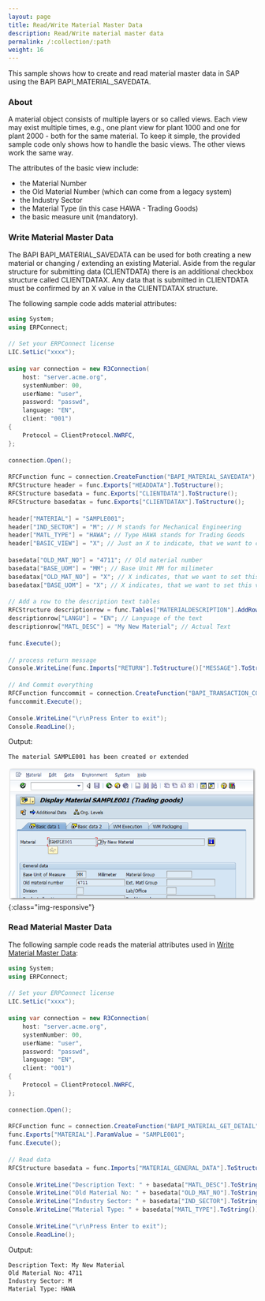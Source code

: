 ```yaml
---
layout: page
title: Read/Write Material Master Data
description: Read/Write material master data
permalink: /:collection/:path
weight: 16
---
```


This sample shows how to create and read material master data in SAP using the BAPI BAPI_MATERIAL_SAVEDATA. 

### About

A material object consists of multiple layers or so called views. 
Each view may exist multiple times, e.g., one plant view for plant 1000 and one for plant 2000 - both for the same material. 
To keep it simple, the provided sample code only shows how to handle the basic views. The other views work the same way. 

The attributes of the basic view include:
- the Material Number
- the Old Material Number (which can come from a legacy system)
- the Industry Sector 
- the Material Type (in this case HAWA - Trading Goods)
- the basic measure unit (mandatory).

### Write Material Master Data

The BAPI BAPI_MATERIAL_SAVEDATA can be used for both creating a new material or changing / extending an existing Material. 
Aside from the regular structure for submitting data (CLIENTDATA) there is an additional checkbox structure called CLIENTDATAX. 
Any data that is submitted in CLIENTDATA must be confirmed by an X value in the CLIENTDATAX structure.

The following sample code adds material attributes:

```csharp
using System;
using ERPConnect;

// Set your ERPConnect license
LIC.SetLic("xxxx");

using var connection = new R3Connection(
    host: "server.acme.org",
    systemNumber: 00,
    userName: "user",
    password: "passwd",
    language: "EN",
    client: "001")
{
    Protocol = ClientProtocol.NWRFC,
};

connection.Open();
 
RFCFunction func = connection.CreateFunction("BAPI_MATERIAL_SAVEDATA");
RFCStructure header = func.Exports["HEADDATA"].ToStructure();
RFCStructure basedata = func.Exports["CLIENTDATA"].ToStructure();
RFCStructure basedatax = func.Exports["CLIENTDATAX"].ToStructure();
 
header["MATERIAL"] = "SAMPLE001";
header["IND_SECTOR"] = "M"; // M stands for Mechanical Engineering
header["MATL_TYPE"] = "HAWA"; // Type HAWA stands for Trading Goods
header["BASIC_VIEW"] = "X"; // Just an X to indicate, that we want to create the basic view
 
basedata["OLD_MAT_NO"] = "4711"; // Old material number
basedata["BASE_UOM"] = "MM"; // Base Unit MM for milimeter
basedatax["OLD_MAT_NO"] = "X"; // X indicates, that we want to set this value
basedatax["BASE_UOM"] = "X"; // X indicates, that we want to set this value
 
// Add a row to the description text tables
RFCStructure descriptionrow = func.Tables["MATERIALDESCRIPTION"].AddRow();
descriptionrow["LANGU"] = "EN"; // Language of the text
descriptionrow["MATL_DESC"] = "My New Material"; // Actual Text
 
func.Execute();
 
// process return message
Console.WriteLine(func.Imports["RETURN"].ToStructure()["MESSAGE"].ToString());
 
// And Commit everything
RFCFunction funccommit = connection.CreateFunction("BAPI_TRANSACTION_COMMIT");
funccommit.Execute();
 
Console.WriteLine("\r\nPress Enter to exit");
Console.ReadLine();
```

Output:

```
The material SAMPLE001 has been created or extended
```

![Material-Sample-002](/img/contents/Material-Sample-002.png){:class="img-responsive"}

### Read Material Master Data

The following sample code reads the material attributes used in [Write Material Master Data](#write-material-master-data):

```csharp
using System;
using ERPConnect;

// Set your ERPConnect license
LIC.SetLic("xxxx");

using var connection = new R3Connection(
    host: "server.acme.org",
    systemNumber: 00,
    userName: "user",
    password: "passwd",
    language: "EN",
    client: "001")
{
    Protocol = ClientProtocol.NWRFC,
};

connection.Open();
 
RFCFunction func = connection.CreateFunction("BAPI_MATERIAL_GET_DETAIL");
func.Exports["MATERIAL"].ParamValue = "SAMPLE001";
func.Execute();

// Read data
RFCStructure basedata = func.Imports["MATERIAL_GENERAL_DATA"].ToStructure();
 
Console.WriteLine("Description Text: " + basedata["MATL_DESC"].ToString());
Console.WriteLine("Old Material No: " + basedata["OLD_MAT_NO"].ToString());
Console.WriteLine("Industry Sector: " + basedata["IND_SECTOR"].ToString());
Console.WriteLine("Material Type: " + basedata["MATL_TYPE"].ToString());
 
Console.WriteLine("\r\nPress Enter to exit");
Console.ReadLine();
```

Output:

```
Description Text: My New Material
Old Material No: 4711
Industry Sector: M
Material Type: HAWA
```
